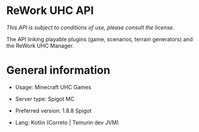 # ReWork UHC API

_This API is subject to conditions of use, please consult the license._

The API linking playable plugins (game, scenarios, terrain generators) and the ReWork UHC Manager.

# General information

- Usage: Minecraft UHC Games

- Server type: Spigot MC

- Preferred version: 1.8.8 Spigot

- Lang: Kotlin (Correto | Temurin dev JVM)
